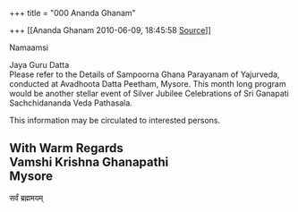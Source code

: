 +++
title = "000 Ananda Ghanam"

+++
[[Ananda Ghanam	2010-06-09, 18:45:58 [Source](https://groups.google.com/g/bvparishat/c/HG6PD-yEo9U)]]



Namaamsi  
  

Jaya Guru Datta  
Please refer to the Details of Sampoorna Ghana Parayanam of Yajurveda, conducted at Avadhoota Datta Peetham, Mysore. This month long program would be another stellar event of Silver Jubilee Celebrations of Sri Ganapati Sachchidananda Veda Pathasala.  
  
This information may be circulated to interested persons.  

  
With Warm Regards  
Vamshi Krishna Ghanapathi  
Mysore  
---------------------  
सर्वं ब्रह्ममयम्  

  

